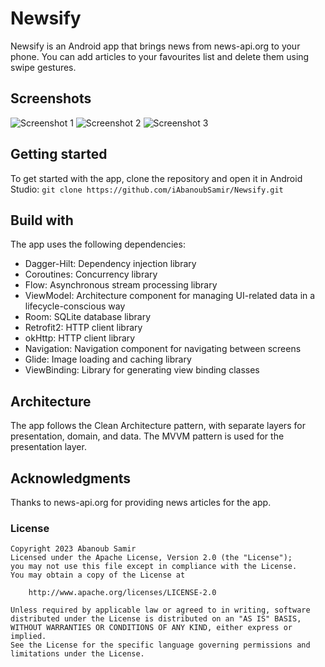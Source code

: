 # Newsify
Newsify is an Android app that brings news from news-api.org to your phone. You can add articles to your favourites list and delete them using swipe gestures.

## Screenshots
![Screenshot 1](/screenshots/screenshot1.jpg "Screenshot 1")
![Screenshot 2](/screenshots/screenshot2.jpg "Screenshot 2")
![Screenshot 3](/screenshots/screenshot3.jpg "Screenshot 3")

## Getting started
To get started with the app, clone the repository and open it in Android Studio:
`git clone https://github.com/iAbanoubSamir/Newsify.git`

## Build with
The app uses the following dependencies:
- Dagger-Hilt: Dependency injection library
- Coroutines: Concurrency library
- Flow: Asynchronous stream processing library
- ViewModel: Architecture component for managing UI-related data in a lifecycle-conscious way
- Room: SQLite database library
- Retrofit2: HTTP client library
- okHttp: HTTP client library
- Navigation: Navigation component for navigating between screens
- Glide: Image loading and caching library
- ViewBinding: Library for generating view binding classes

## Architecture
The app follows the Clean Architecture pattern, with separate layers for presentation, domain, and data. The MVVM pattern is used for the presentation layer.

## Acknowledgments
Thanks to news-api.org for providing news articles for the app.

### License
<pre><code>Copyright 2023 Abanoub Samir
Licensed under the Apache License, Version 2.0 (the "License");
you may not use this file except in compliance with the License.
You may obtain a copy of the License at

    http://www.apache.org/licenses/LICENSE-2.0

Unless required by applicable law or agreed to in writing, software
distributed under the License is distributed on an "AS IS" BASIS,
WITHOUT WARRANTIES OR CONDITIONS OF ANY KIND, either express or implied.
See the License for the specific language governing permissions and
limitations under the License.</code></pre>

